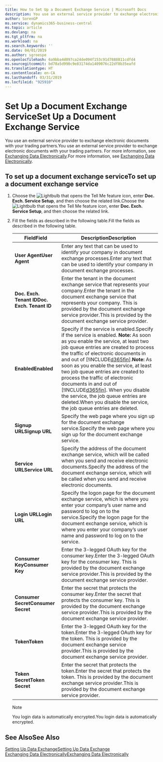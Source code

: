 ```yaml
---
title: How to Set Up a Document Exchange Service | Microsoft Docs
description: You use an external service provider to exchange electronic documents with your trading partners.
author: SorenGP
ms.service: dynamics365-business-central
ms.topic: article
ms.devlang: na
ms.tgt_pltfrm: na
ms.workload: na
ms.search.keywords: ''
ms.date: 04/01/2019
ms.author: sgroespe
ms.openlocfilehash: 6a9bba4d097ca24de094f153c91d7888811cdfd4
ms.sourcegitcommit: bd78a5d990c9e83174da1409076c22df8b35eafd
ms.translationtype: HT
ms.contentlocale: en-CA
ms.lasthandoff: 03/31/2019
ms.locfileid: "925910"
---
```

# <a name="set-up-a-document-exchange-service"></a><span data-ttu-id="8ead1-103">Set Up a Document Exchange Service</span><span class="sxs-lookup"><span data-stu-id="8ead1-103">Set Up a Document Exchange Service</span></span>
<span data-ttu-id="8ead1-104">You use an external service provider to exchange electronic documents with your trading partners.</span><span class="sxs-lookup"><span data-stu-id="8ead1-104">You use an external service provider to exchange electronic documents with your trading partners.</span></span> <span data-ttu-id="8ead1-105">For more information, see [Exchanging Data Electronically](across-data-exchange.md).</span><span class="sxs-lookup"><span data-stu-id="8ead1-105">For more information, see [Exchanging Data Electronically](across-data-exchange.md).</span></span>  

## <a name="to-set-up-a-document-exchange-service"></a><span data-ttu-id="8ead1-106">To set up a document exchange service</span><span class="sxs-lookup"><span data-stu-id="8ead1-106">To set up a document exchange service</span></span>  
1. <span data-ttu-id="8ead1-107">Choose the ![Lightbulb that opens the Tell Me feature](media/ui-search/search_small.png "Tell me what you want to do") icon, enter **Doc. Exch. Service Setup**, and then choose the related link.</span><span class="sxs-lookup"><span data-stu-id="8ead1-107">Choose the ![Lightbulb that opens the Tell Me feature](media/ui-search/search_small.png "Tell me what you want to do") icon, enter **Doc. Exch. Service Setup**, and then choose the related link.</span></span>  
2. <span data-ttu-id="8ead1-108">Fill the fields as described in the following table.</span><span class="sxs-lookup"><span data-stu-id="8ead1-108">Fill the fields as described in the following table.</span></span>  

    |<span data-ttu-id="8ead1-109">Field</span><span class="sxs-lookup"><span data-stu-id="8ead1-109">Field</span></span>|<span data-ttu-id="8ead1-110">Description</span><span class="sxs-lookup"><span data-stu-id="8ead1-110">Description</span></span>|  
    |---------------------------------|---------------------------------------|  
    |<span data-ttu-id="8ead1-111">**User Agent**</span><span class="sxs-lookup"><span data-stu-id="8ead1-111">**User Agent**</span></span>|<span data-ttu-id="8ead1-112">Enter any text that can be used to identify your company in document exchange processes.</span><span class="sxs-lookup"><span data-stu-id="8ead1-112">Enter any text that can be used to identify your company in document exchange processes.</span></span>|  
    |<span data-ttu-id="8ead1-113">**Doc. Exch. Tenant ID**</span><span class="sxs-lookup"><span data-stu-id="8ead1-113">**Doc. Exch. Tenant ID**</span></span>|<span data-ttu-id="8ead1-114">Enter the tenant in the document exchange service that represents your company.</span><span class="sxs-lookup"><span data-stu-id="8ead1-114">Enter the tenant in the document exchange service that represents your company.</span></span> <span data-ttu-id="8ead1-115">This is provided by the document exchange service provider.</span><span class="sxs-lookup"><span data-stu-id="8ead1-115">This is provided by the document exchange service provider.</span></span>|  
    |<span data-ttu-id="8ead1-116">**Enabled**</span><span class="sxs-lookup"><span data-stu-id="8ead1-116">**Enabled**</span></span>|<span data-ttu-id="8ead1-117">Specify if the service is enabled.</span><span class="sxs-lookup"><span data-stu-id="8ead1-117">Specify if the service is enabled.</span></span> <span data-ttu-id="8ead1-118">**Note:**  As soon as you enable the service, at least two job queue entries are created to process the traffic of electronic documents in and out of [!INCLUDE[d365fin](includes/d365fin_md.md)].</span><span class="sxs-lookup"><span data-stu-id="8ead1-118">**Note:**  As soon as you enable the service, at least two job queue entries are created to process the traffic of electronic documents in and out of [!INCLUDE[d365fin](includes/d365fin_md.md)].</span></span> <span data-ttu-id="8ead1-119">When you disable the service, the job queue entries are deleted.</span><span class="sxs-lookup"><span data-stu-id="8ead1-119">When you disable the service, the job queue entries are deleted.</span></span>|  
    |<span data-ttu-id="8ead1-120">**Signup URL**</span><span class="sxs-lookup"><span data-stu-id="8ead1-120">**Signup URL**</span></span>|<span data-ttu-id="8ead1-121">Specify the web page where you sign up for the document exchange service.</span><span class="sxs-lookup"><span data-stu-id="8ead1-121">Specify the web page where you sign up for the document exchange service.</span></span>|  
    |<span data-ttu-id="8ead1-122">**Service URL**</span><span class="sxs-lookup"><span data-stu-id="8ead1-122">**Service URL**</span></span>|<span data-ttu-id="8ead1-123">Specify the address of the document exchange service, which will be called when you send and receive electronic documents.</span><span class="sxs-lookup"><span data-stu-id="8ead1-123">Specify the address of the document exchange service, which will be called when you send and receive electronic documents.</span></span>|  
    |<span data-ttu-id="8ead1-124">**Login URL**</span><span class="sxs-lookup"><span data-stu-id="8ead1-124">**Login URL**</span></span>|<span data-ttu-id="8ead1-125">Specify the logon page for the document exchange service, which is where you enter your company’s user name and password to log on to the service.</span><span class="sxs-lookup"><span data-stu-id="8ead1-125">Specify the logon page for the document exchange service, which is where you enter your company’s user name and password to log on to the service.</span></span>|  
    |<span data-ttu-id="8ead1-126">**Consumer Key**</span><span class="sxs-lookup"><span data-stu-id="8ead1-126">**Consumer Key**</span></span>|<span data-ttu-id="8ead1-127">Enter the 3-legged OAuth key for the consumer key.</span><span class="sxs-lookup"><span data-stu-id="8ead1-127">Enter the 3-legged OAuth key for the consumer key.</span></span> <span data-ttu-id="8ead1-128">This is provided by the document exchange service provider.</span><span class="sxs-lookup"><span data-stu-id="8ead1-128">This is provided by the document exchange service provider.</span></span>|  
    |<span data-ttu-id="8ead1-129">**Consumer Secret**</span><span class="sxs-lookup"><span data-stu-id="8ead1-129">**Consumer Secret**</span></span>|<span data-ttu-id="8ead1-130">Enter the secret that protects the consumer key.</span><span class="sxs-lookup"><span data-stu-id="8ead1-130">Enter the secret that protects the consumer key.</span></span> <span data-ttu-id="8ead1-131">This is provided by the document exchange service provider.</span><span class="sxs-lookup"><span data-stu-id="8ead1-131">This is provided by the document exchange service provider.</span></span>|  
    |<span data-ttu-id="8ead1-132">**Token**</span><span class="sxs-lookup"><span data-stu-id="8ead1-132">**Token**</span></span>|<span data-ttu-id="8ead1-133">Enter the 3-legged OAuth key for the token.</span><span class="sxs-lookup"><span data-stu-id="8ead1-133">Enter the 3-legged OAuth key for the token.</span></span> <span data-ttu-id="8ead1-134">This is provided by the document exchange service provider.</span><span class="sxs-lookup"><span data-stu-id="8ead1-134">This is provided by the document exchange service provider.</span></span>|  
    |<span data-ttu-id="8ead1-135">**Token Secret**</span><span class="sxs-lookup"><span data-stu-id="8ead1-135">**Token Secret**</span></span>|<span data-ttu-id="8ead1-136">Enter the secret that protects the token.</span><span class="sxs-lookup"><span data-stu-id="8ead1-136">Enter the secret that protects the token.</span></span> <span data-ttu-id="8ead1-137">This is provided by the document exchange service provider.</span><span class="sxs-lookup"><span data-stu-id="8ead1-137">This is provided by the document exchange service provider.</span></span>|  

    > [!NOTE]  
    > <span data-ttu-id="8ead1-138">You login data is automatically encrypted.</span><span class="sxs-lookup"><span data-stu-id="8ead1-138">You login data is automatically encrypted.</span></span>

## <a name="see-also"></a><span data-ttu-id="8ead1-139">See Also</span><span class="sxs-lookup"><span data-stu-id="8ead1-139">See Also</span></span>  
[<span data-ttu-id="8ead1-140">Setting Up Data Exchange</span><span class="sxs-lookup"><span data-stu-id="8ead1-140">Setting Up Data Exchange</span></span>](across-set-up-data-exchange.md)  
[<span data-ttu-id="8ead1-141">Exchanging Data Electronically</span><span class="sxs-lookup"><span data-stu-id="8ead1-141">Exchanging Data Electronically</span></span>](across-data-exchange.md)
